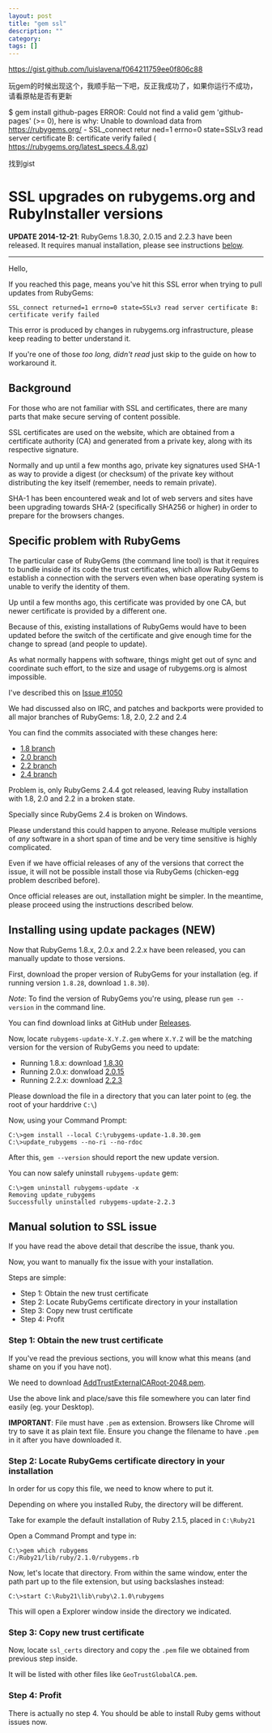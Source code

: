 ```yaml
---
layout: post
title: "gem ssl"
description: ""
category: 
tags: []
---
```



<https://gist.github.com/luislavena/f064211759ee0f806c88>

玩gem的时候出现这个，我顺手贴一下吧，反正我成功了，如果你运行不成功，请看原帖是否有更新

$ gem install github-pages
ERROR:  Could not find a valid gem 'github-pages' (>= 0), here is why:
          Unable to download data from https://rubygems.org/ - SSL_connect retur
ned=1 errno=0 state=SSLv3 read server certificate B: certificate verify failed (
https://rubygems.org/latest_specs.4.8.gz)

找到gist

# SSL upgrades on rubygems.org and RubyInstaller versions

**UPDATE 2014-12-21**: RubyGems 1.8.30, 2.0.15 and 2.2.3 have been released.
It requires manual installation, please see instructions [below](#installing-using-update-packages-new).

---

Hello,

If you reached this page, means you've hit this SSL error when trying to
pull updates from RubyGems:

    SSL_connect returned=1 errno=0 state=SSLv3 read server certificate B: certificate verify failed

This error is produced by changes in rubygems.org infrastructure, please
keep reading to better understand it.

If you're one of those *too long, didn't read* just skip to the guide on how
to workaround it.

## Background

For those who are not familiar with SSL and certificates, there are many
parts that make secure serving of content possible.

SSL certificates are used on the website, which are obtained from a
certificate authority (CA) and generated from a private key, along with its
respective signature.

Normally and up until a few months ago, private key signatures used SHA-1
as way to provide a digest (or checksum) of the private key without
distributing the key itself (remember, needs to remain private).

SHA-1 has been encountered weak and lot of web servers and sites have been
upgrading towards SHA-2 (specifically SHA256 or higher) in order to prepare
for the browsers changes.

## Specific problem with RubyGems

The particular case of RubyGems (the command line tool) is that it requires
to bundle inside of its code the trust certificates, which allow RubyGems
to establish a connection with the servers even when base operating system
is unable to verify the identity of them.

Up until a few months ago, this certificate was provided by one CA, but
newer certificate is provided by a different one.

Because of this, existing installations of RubyGems would have to been
updated before the switch of the certificate and give enough time for the
change to spread (and people to update).

As what normally happens with software, things might get out of sync and
coordinate such effort, to the size and usage of rubygems.org is almost
impossible.

I've described this on [Issue #1050](https://github.com/rubygems/rubygems/issues/1050#issuecomment-61422934)

We had discussed also on IRC, and patches and backports were provided to
all major branches of RubyGems: 1.8, 2.0, 2.2 and 2.4

You can find the commits associated with these changes here:

- [1.8 branch](https://github.com/rubygems/rubygems/commit/74ee66395c8e1b9ad6a45ba2f292bee8c6ea1a50)
- [2.0 branch](https://github.com/rubygems/rubygems/commit/98f5f44c7141881c756003e4256b1a96b200b98e)
- [2.2 branch](https://github.com/rubygems/rubygems/commit/17d8922966051864a0c4bf768623e9d0c854de26)
- [2.4 branch](https://github.com/rubygems/rubygems/commit/5a31f092d483ea7ccd91adbf08a88593cf0fbbc7)

Problem is, only RubyGems 2.4.4 got released, leaving Ruby installation with
1.8, 2.0 and 2.2 in a broken state.

Specially since RubyGems 2.4 is broken on Windows.

Please understand this could happen to anyone. Release multiple versions of
*any* software in a short span of time and be very time sensitive is highly
complicated.

Even if we have official releases of any of the versions that correct the
issue, it will not be possible install those via RubyGems (chicken-egg
problem described before).

Once official releases are out, installation might be simpler. In the
meantime, please proceed using the instructions described below.

## Installing using update packages (NEW)

Now that RubyGems 1.8.x, 2.0.x and 2.2.x have been released, you can manually
update to those versions.

First, download the proper version of RubyGems for your installation (eg.
if running version `1.8.28`, download `1.8.30`).

*Note*: To find the version of RubyGems you're using, please run `gem --version` in
the command line.

You can find download links at GitHub under
[Releases](https://github.com/rubygems/rubygems/releases).

Now, locate `rubygems-update-X.Y.Z.gem` where `X.Y.Z` will be the matching
version for the version of RubyGems you need to update:

- Running 1.8.x: download [1.8.30](https://github.com/rubygems/rubygems/releases/tag/v1.8.30)
- Running 2.0.x: donwload [2.0.15](https://github.com/rubygems/rubygems/releases/tag/v2.0.15)
- Running 2.2.x: download [2.2.3](https://github.com/rubygems/rubygems/releases/tag/v2.2.3)

Please download the file in a directory that you can later point to (eg. the
root of your harddrive `C:\`)

Now, using your Command Prompt:

```
C:\>gem install --local C:\rubygems-update-1.8.30.gem
C:\>update_rubygems --no-ri --no-rdoc
```

After this, `gem --version` should report the new update version.

You can now salefy uninstall `rubygems-update` gem:

```
C:\>gem uninstall rubygems-update -x
Removing update_rubygems
Successfully uninstalled rubygems-update-2.2.3
```

## Manual solution to SSL issue

If you have read the above detail that describe the issue, thank you.

Now, you want to manually fix the issue with your installation.

Steps are simple:

- Step 1: Obtain the new trust certificate
- Step 2: Locate RubyGems certificate directory in your installation
- Step 3: Copy new trust certificate
- Step 4: Profit

### Step 1: Obtain the new trust certificate

If you've read the previous sections, you will know what this means (and
shame on you if you have not).

We need to download [AddTrustExternalCARoot-2048.pem](https://raw.githubusercontent.com/rubygems/rubygems/master/lib/rubygems/ssl_certs/AddTrustExternalCARoot-2048.pem).

Use the above link and place/save this file somewhere you can later find
easily (eg. your Desktop).

**IMPORTANT**: File must have `.pem` as extension. Browsers like Chrome will
try to save it as plain text file. Ensure you change the filename to have
`.pem` in it after you have downloaded it.

### Step 2: Locate RubyGems certificate directory in your installation

In order for us copy this file, we need to know where to put it.

Depending on where you installed Ruby, the directory will be different.

Take for example the default installation of Ruby 2.1.5, placed in `C:\Ruby21`

Open a Command Prompt and type in:

```
C:\>gem which rubygems
C:/Ruby21/lib/ruby/2.1.0/rubygems.rb
```

Now, let's locate that directory. From within the same window, enter the path
part up to the file extension, but using backslashes instead:

```
C:\>start C:\Ruby21\lib\ruby\2.1.0\rubygems
```

This will open a Explorer window inside the directory we indicated.

### Step 3: Copy new trust certificate

Now, locate `ssl_certs` directory and copy the `.pem` file we obtained from
previous step inside.

It will be listed with other files like `GeoTrustGlobalCA.pem`.

### Step 4: Profit

There is actually no step 4. You should be able to install Ruby gems without
issues now.